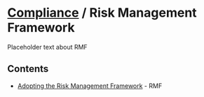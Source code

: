 # [Compliance](../README.md) / Risk Management Framework

Placeholder text about RMF

## Contents

- [Adopting the Risk Management Framework](adoptinf-framework.md) - RMF
